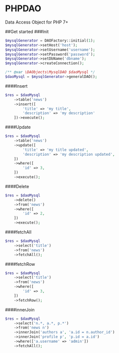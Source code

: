 # PHPDAO
Data Access Object for PHP 7+

##Get started
###Init
```php
$mysqlGenerator = DAOFactory::initial(1);
$mysqlGenerator->setHost('host');
$mysqlGenerator->setUsername('username');
$mysqlGenerator->setPassword('password');
$mysqlGenerator->setDbName('dbname');
$mysqlGenerator->createConnection();

/** @var \DAObjects\MysqlDAO $daoMysql */
$daoMysql = $mysqlGenerator->generalDAO();
```
####Insert
```php
$res = $daoMysql
    ->table('news')
    ->insert([
        'title' => 'my title',
        'description' => 'my description'
    ])->execute();
```
####Update
```php
$res = $daoMysql
	->table('news')
	->update([
		'title' => 'my title updated',
		'description' => 'my description updated',
	])
	->where([
		'id' => 3,
	])
	->execute();
```
####Delete
```php
$res = $daoMysql
	->delete()
	->from('news')
	->where([
		'id' => 2,
	])
	->execute();
```
####fetchAll
```php
$res = $daoMysql
	->select('title')
	->from('news')
	->fetchAll();
```

####fetchRow
```php
$res = $daoMysql
	->select('title')
	->from('news')
	->where([
		'id' => 3,
	])
	->fetchRow();
```
####innerJoin
```php
$res = $daoMysql
    ->select('n.*, a.*, p.*')
    ->from('news n')
    ->innerJoin('authors a', 'a.id = n.author_id')
    ->innerJoin('profile p', 'p.id = a.id')
    ->where(['a.username' => 'admin'])
    ->fetchAll();
```

